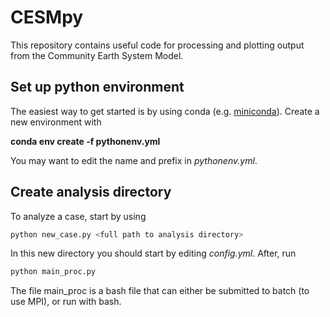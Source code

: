 # CESMpy

This repository contains useful code for processing and plotting output from the Community Earth System Model.


## Set up python environment
The easiest way to get started is by using conda (e.g. [miniconda](https://docs.conda.io/en/latest/miniconda.html)). Create a new environment with

**conda env create -f pythonenv.yml**

You may want to edit the name and prefix in _pythonenv.yml_.


## Create analysis directory
To analyze a case, start by using

```python
python new_case.py <full path to analysis directory>
```

In this new directory you should start by editing _config.yml_. After, run

```python
python main_proc.py
```

The file main_proc is a bash file that can either be submitted to batch (to use MPI), or run with bash.
